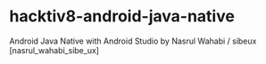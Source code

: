 # hacktiv8-android-java-native
 Android Java Native with Android Studio by Nasrul Wahabi / sibeux [nasrul_wahabi_sibe_ux]

